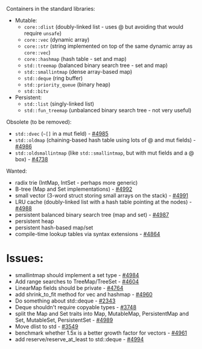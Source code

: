 Containers in the standard libraries:

* Mutable:
    * `core::dlist` (doubly-linked list - uses @ but avoiding that would require `unsafe`)
    * `core::vec` (dynamic array)
    * `core::str` (string implemented on top of the same dynamic array as `core::vec`)
    * `core::hashmap` (hash table - set and map)
    * `std::treemap` (balanced binary search tree - set and map)
    * `std::smallintmap` (dense array-based map)
    * `std::deque` (ring buffer)
    * `std::priority_queue` (binary heap)
    * `std::bitv`
* Persistent:
    * `std::list` (singly-linked list)
    * `std::fun_treemap` (unbalanced binary search tree - not very useful)

Obsolete (to be removed):

* `std::dvec` (`~[]` in a mut field) - [#4985](https://github.com/mozilla/rust/issues/4985)
* `std::oldmap` (chaining-based hash table using lots of @ and mut fields) - [#4986](https://github.com/mozilla/rust/issues/4986)
* `std::oldsmallintmap` (like `std::smallintmap`, but with mut fields and a @ box) - [#4738](https://github.com/mozilla/rust/issues/4738)

Wanted:

* radix trie (IntMap, IntSet - perhaps more generic)
* B-tree (Map and Set implementations) - [#4992](https://github.com/mozilla/rust/issues/4992)
* small vector (3-word struct storing small arrays on the stack) - [#4991](https://github.com/mozilla/rust/issues/4991)
* LRU cache (doubly-linked list with a hash table pointing at the nodes) - [#4988](https://github.com/mozilla/rust/issues/4988)
* persistent balanced binary search tree (map and set) - [#4987](https://github.com/mozilla/rust/issues/4987)
* persistent heap
* persistent hash-based map/set
* compile-time lookup tables via syntax extensions - [#4864](https://github.com/mozilla/rust/issues/4864)

# Issues:

* smallintmap should implement a set type - [#4984](https://github.com/mozilla/rust/issues/4984)
* Add range searches to TreeMap/TreeSet - [#4604](https://github.com/mozilla/rust/issues/4604)
* LinearMap fields should be private - [#4764](https://github.com/mozilla/rust/issues/4764)
* add shrink_to_fit method for vec and hashmap - [#4960](https://github.com/mozilla/rust/issues/4960)
* Do something about std::deque - [#2343](https://github.com/mozilla/rust/issues/2343)
* Deque shouldn't require copyable types - [#3748](https://github.com/mozilla/rust/issues/3748)
* split the Map and Set traits into Map, MutableMap, PersistentMap and Set, MutableSet, PersistentSet - [#4989](https://github.com/mozilla/rust/issues/4989)
* Move dlist to std - [#3549](https://github.com/mozilla/rust/issues/3549)
* benchmark whether 1.5x is a better growth factor for vectors - [#4961](https://github.com/mozilla/rust/issues/4961)
* add reserve/reserve_at_least to std::deque - [#4994](https://github.com/mozilla/rust/issues/4994)